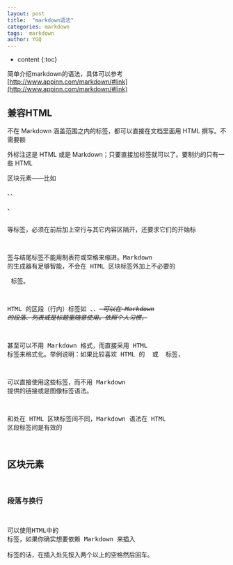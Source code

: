 ```yaml
---
layout: post
title:  "markdown语法"
categories: markdown
tags:  markdown
author: YGQ
---
```


* content
{:toc}

简单介绍markdown的语法，具体可以参考[http://www.appinn.com/markdown/#link](http://www.appinn.com/markdown/#link)
 
 
 
 
 
## 兼容HTML

不在 Markdown 涵盖范围之内的标签，都可以直接在文档里面用 HTML 撰写。不需要额

外标注这是 HTML 或是 Markdown；只要直接加标签就可以了。要制约的只有一些 HTML

区块元素――比如 <div>、<table>、<pre>、<p> 等标签，必须在前后加上空行与其它内容区隔开，还要求它们的开始标

签与结尾标签不能用制表符或空格来缩进。Markdown 的生成器有足够智能，不会在 HTML 区块标签外加上不必要的 <p> 标签。

HTML 的区段（行内）标签如 <span>、<cite>、<del> 可以在 Markdown 的段落、列表或是标题里随意使用。依照个人习惯，

甚至可以不用 Markdown 格式，而直接采用 HTML 标签来格式化。举例说明：如果比较喜欢 HTML 的 <a> 或 <img> 标签，

可以直接使用这些标签，而不用 Markdown 提供的链接或是图像标签语法。

和处在 HTML 区块标签间不同，Markdown 语法在 HTML 区段标签间是有效的

## 区块元素

### 段落与换行

可以使用HTML中的<br/>标签，如果你确实想要依赖 Markdown 来插入 <br /> 标签的话，在插入处先按入两个以上的空格然后回车。
 

 
 
 
